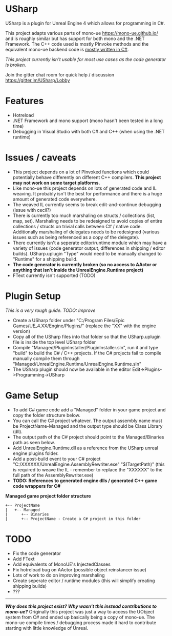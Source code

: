 # USharp

USharp is a plugin for Unreal Engine 4 which allows for programming in C#.

This project adapts various parts of mono-ue https://mono-ue.github.io/ and is roughly similar but has support for both mono and the .NET Framework. The C++ code used is mostly PInvoke methods and the equivalent mono-ue backend code is [mostly written in C#](https://github.com/pixeltris/USharp/tree/master/UnrealEngine.Runtime/UnrealEngine.Runtime/Internal).

_This project currently isn't usable for most use cases as the code generator is broken._

Join the gitter chat room for quick help / discussion https://gitter.im/USharp/Lobby

# Features

- Hotreload
- .NET Framework and mono support (mono hasn't been tested in a long time) 
- Debugging in Visual Studio with both C# and C++ (when using the .NET runtime)

# Issues / caveats

- This project depends on a lot of PInvoked functions which could potentially behave differently on different C++ compilers. **This project may not work on some target platforms.**
- Like mono-ue this project depends on lots of generated code and IL weaving. It probably isn't the best for performance and there is a huge amount of generated code everywhere.
- The weaved IL currently seems to break edit-and-continue debugging (issue with cecil?)
- There is currently too much marshaling on structs / collections (list, map, set). Marshaling needs to be redesigned to avoid copies of entire collections / structs on trivial calls between C# / native code. Additionally marshaling of delegates needs to be redesigned (various issues such as being referenced as a copy of the delegate).
- There currently isn't a seperate editor/runtime module which may have a variety of issues (code generator output, differences in shipping / editor builds). USharp.uplugin "Type" would need to be manually changed to "Runtime" for a shipping build.
- **The code generator is currently broken (so no access to AActor or anything that isn't inside the UnrealEngine.Runtime project)**
- FText currently isn't supported (TODO)

# Plugin Setup

_This is a very rough guide. TODO: Improve_

- Create a USharp folder under "C:/Program Files/Epic Games/UE_4.XX/Engine/Plugins/" (replace the "XX" with the engine version)
- Copy all of the USharp files into that folder so that the USharp.uplugin file is inside the top level USharp folder
- Compile "Managed/PluginInstaller/PluginInstaller.sln", run it and type "build" to build the C# / C++ projects. If the C# projects fail to compile manually compile them through "Managed/UnrealEngine.Runtime/UnrealEngine.Runtime.sln"
- The USharp plugin should now be available in the editor Edit->Plugins->Programming->USharp

# Game Setup

- To add C# game code add a "Managed" folder in your game project and copy the folder structure below.
- You can call the C# project whatever. The output assembly name must be ProjectName-Managed and the output type should be Class Library (dll).
- The output path of the C# project should point to the Managed/Binaries path as seen below.
- Add UnrealEngine.Runtime.dll as a reference from the USharp unreal engine plugins folder.
- Add a post-build event to your C# project "C:/XXXXXX/UnrealEngine.AssemblyRewriter.exe" "$(TargetPath)" (this is required to weave the IL - remember to replace the "XXXXXX" to the full path of the AssemblyRewriter.exe)
- **TODO: References to generated engine dlls / generated C++ game code wrappers for C#**

**Managed game project folder structure**
```
+-- ProjectName
|   +-- Managed
|      +-- Binaries
|      +-- ProjectName - Create a C# project in this folder
```

# TODO

- Fix the code generator
- Add FText
- Add equivalents of MonoUE's InjectedClasses
- Fix hotreload bug on AActor (possible object reinstancer issue)
- Lots of work to do on improving marshaling
- Create seperate editor / runtime modules (this will simplify creating shipping builds)
- ???

---

**_Why does this project exist? Why wasn't this instead contributions to mono-ue?_** Originally this project was just a way to access the UObject system from C# and ended up basically being a copy of mono-ue. The mono-ue compile times / debugging process made it hard to contribute starting with little knowledge of Unreal.
